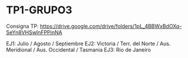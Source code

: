 # TP1-GRUPO3
Consigna TP: https://drive.google.com/drive/folders/1pL_4BBWxBdOXq-SeYn8VHSwInFPPinNA

EJ1: Julio / Agosto / Septiembre
EJ2: Victoria / Terr. del Norte / Aus. Meridional / Aus. Occidental / Tasmania
EJ3: Rio de Janeiro
